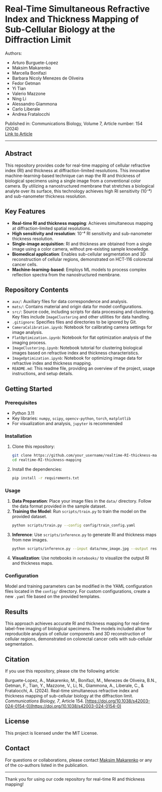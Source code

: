 # Real-Time Simultaneous Refractive Index and Thickness Mapping of Sub-Cellular Biology at the Diffraction Limit

Authors:  
- Arturo Burguete-Lopez
- Maksim Makarenko
- Marcella Bonifazi
- Barbara Nicoly Menezes de Oliveira
- Fedor Getman
- Yi Tian
- Valerio Mazzone
- Ning Li
- Alessandro Giammona
- Carlo Liberale
- Andrea Fratalocchi

Published in: Communications Biology, Volume 7, Article number: 154 (2024)  
[Link to Article](https://doi.org/10.1038/s42003-024-0154-0)

---

## Abstract

This repository provides code for real-time mapping of cellular refractive index (RI) and thickness at diffraction-limited resolutions. This innovative machine-learning-based technique can map the RI and thickness of biological specimens using a single image from a conventional color camera. By utilizing a nanostructured membrane that stretches a biological analyte over its surface, this technology achieves high RI sensitivity (10⁻⁴) and sub-nanometer thickness resolution.

## Key Features

- **Real-time RI and thickness mapping**: Achieves simultaneous mapping at diffraction-limited spatial resolutions.
- **High sensitivity and resolution**: 10⁻⁴ RI sensitivity and sub-nanometer thickness resolution.
- **Single-image acquisition**: RI and thickness are obtained from a single image using a color camera, without pre-existing sample knowledge.
- **Biomedical application**: Enables sub-cellular segmentation and 3D reconstruction of cellular regions, demonstrated on HCT-116 colorectal cancer cells.
- **Machine-learning-based**: Employs ML models to process complex reflection spectra from the nanostructured membrane.

## Repository Contents

- `aux/`: Auxiliary files for data correspondence and analysis.
- `mats/`: Contains material and origin data for model configurations.
- `src/`: Source code, including scripts for data processing and clustering. Key files include `ImageClustering` and other utilities for data handling.
- `.gitignore`: Specifies files and directories to be ignored by Git.
- `CameraCalibration.ipynb`: Notebook for calibrating camera settings for image analysis.
- `FlatOptimization.ipynb`: Notebook for flat optimization analysis of the imaging process.
- `ImageClustering.ipynb`: Notebook tutorial for clustering biological images based on refractive index and thickness characteristics.
- `ImageOptimization.ipynb`: Notebook for optimizing image data for refractive index and thickness mapping.
- `README.md`: This readme file, providing an overview of the project, usage instructions, and setup details.

## Getting Started

### Prerequisites

- Python 3.11
- Key libraries: `numpy`, `scipy`, `opencv-python`, `torch`, `matplotlib`
- For visualization and analysis, `jupyter` is recommended

### Installation

1. Clone this repository:
   ```bash
   git clone https://github.com/your_username/realtime-RI-thickness-mapping.git
   cd realtime-RI-thickness-mapping
   ```
2. Install the dependencies:
   ```bash
   pip install -r requirements.txt
   ```

### Usage

1. **Data Preparation**: Place your image files in the `data/` directory. Follow the data format provided in the sample dataset.
2. **Training the Model**: Run `scripts/train.py` to train the model on the provided dataset.
   ```bash
   python scripts/train.py --config config/train_config.yaml
   ```
3. **Inference**: Use `scripts/inference.py` to generate RI and thickness maps from new images.
   ```bash
   python scripts/inference.py --input data/new_image.jpg --output results/
   ```
4. **Visualization**: Use notebooks in `notebooks/` to visualize the output RI and thickness maps.

### Configuration

Model and training parameters can be modified in the YAML configuration files located in the `config/` directory. For custom configurations, create a new `.yaml` file based on the provided templates.

## Results

This approach achieves accurate RI and thickness mapping for real-time label-free imaging of biological specimens. The models included allow for reproducible analysis of cellular components and 3D reconstruction of cellular regions, demonstrated on colorectal cancer cells with sub-cellular segmentation.

## Citation

If you use this repository, please cite the following article:

Burguete-Lopez, A., Makarenko, M., Bonifazi, M., Menezes de Oliveira, B.N., Getman, F., Tian, Y., Mazzone, V., Li, N., Giammona, A., Liberale, C., & Fratalocchi, A. (2024). Real-time simultaneous refractive index and thickness mapping of sub-cellular biology at the diffraction limit. *Communications Biology, 7*, Article 154. [https://doi.org/10.1038/s42003-024-0154-0](https://doi.org/10.1038/s42003-024-0154-0)

## License

This project is licensed under the MIT License.

## Contact

For questions or collaborations, please contact [Maksim Makarenko](mailto:makarenko@kaust.edu.sa) or any of the co-authors listed in the publication.

---

Thank you for using our code repository for real-time RI and thickness mapping!
